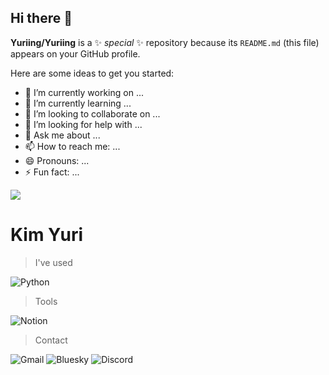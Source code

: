 ## Hi there 👋

**Yuriing/Yuriing** is a ✨ _special_ ✨ repository because its `README.md` (this file) appears on your GitHub profile.

Here are some ideas to get you started:

- 🔭 I’m currently working on ...
- 🌱 I’m currently learning ...
- 👯 I’m looking to collaborate on ...
- 🤔 I’m looking for help with ...
- 💬 Ask me about ...
- 📫 How to reach me: ...
- 😄 Pronouns: ...
- ⚡ Fun fact: ...

![](https://i.imgur.com/uTPgt4r.png)

# Kim Yuri

> I've used

![Python](https://img.shields.io/badge/python-3670A0?style=for-the-badge&logo=python&logoColor=ffdd54)




> Tools

![Notion](https://img.shields.io/badge/Notion-%23000000.svg?style=for-the-badge&logo=notion&logoColor=white)



> Contact

![Gmail](https://img.shields.io/badge/Gmail-D14836?style=for-the-badge&logo=gmail&logoColor=white)
![Bluesky](https://img.shields.io/badge/Bluesky-0285FF?style=for-the-badge&logo=Bluesky&logoColor=white)
![Discord](https://img.shields.io/badge/Discord-%235865F2.svg?style=for-the-badge&logo=discord&logoColor=white)
